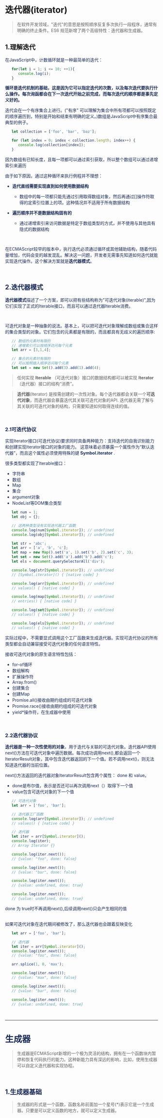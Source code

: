 # 迭代器(iterator)
> 在软件开发领域，"迭代"的意思是按照顺序反复多次执行一段程序，通常有明确的终止条件。ES6 规范新增了两个高级特性：迭代器和生成器。

## 1.理解迭代

<font color=#192a56>
在JavaScript中，计数循环就是一种最简单的迭代：

```javascript
   for(let i = 1; i <= 10; ++1){
      console.log(i);
   }
```
**循环是迭代机制的基础，这是因为它可以指定迭代的次数，以及每次迭代要执行什么操作。每次询函都会在下一次迭代开始之前完成，而每次迭代的顺序都是事先定义好的。**

迭代会在一个有序集合上进行。("有序" 可以理解为集合中所有项都可以按照既定的顺序遍历到，特别是开始和结束有明确的定义。)数组是JavaScript中有序集合最典型的例子。

```javascript
   let collection = ['foo', 'bar', 'baz'];

   for (let index = 0; index < collection.length; index++) {
      console.log(collection[index]);
   }
```
因为数组有已知长度，且每一项都可以通过索引获取，所以整个数组可以通过递增索引来遍历

由于如下原因，通过这种循环来执行例程并不理想：
- **迭代直线需要实现直到如何使用数据结构**
  - 数组中的每一项都只能先通过引用取得数组对象，然后再通过[]操作符取得的定索引位置上的项。这种情况并不适用于所有数据结构

- **遍历顺序并不是数据结构固有的**
  - 通过递增索引来访问数据是特定于数组类型的方式，并不使用与其他具有隐式的数据结构 


<br>

在ECMAScript较早的版本中，执行迭代必须通过循环或其他辅助结构，随着代码量增加，代码会变的越发混乱。解决这一问题，开发者无需事先知道如何迭代就能实现迭代操作。这个解决方案就是**迭代器模式**。


<br>

## 2.迭代器模式
**迭代器模式**描述了一个方案，即可以把有些结构称为"可迭代对象(iterable)",因为它们实现了正式的Iterable接口，而且可以通过迭代器Iterable消费。

<br>

可迭代对象是一种抽象的说法。基本上，可以把可迭代对象理解成数组或集合这样的集合类型的对象。它们包含的元素都是有限的，而且都具有无歧义的遍历顺序:

```javascript
   // 数组的元素时有限的
   // 递增索引可以按顺序访问每个元素
   let arr = [3,1,4];

   // 集合的元素时有限的
   // 可以按照插入顺序访问每个元素
   let set = new Set().add(3).add(1).add(4);
```

> 任何实现 **Iterable** （可迭代对象）接口的数据结构都可以被实现 **Iterator** （迭代器）接口的结构“消费”。

> **迭代器**(Iterator) 是按需创建的一次性对象。每个迭代器都会关联一个**可迭代对象**，而迭代器会暴露迭代其关联可迭代对象的API.
> 迭代器无需了解与其关联的可迭代对象的结构，只需要知道如何取得连续的值。


<br>

### 2.1可迭代协议

实现Iterator接口(可迭代协议)要求同时具备两种能力：支持迭代的自我识别能力和创建实现Iterator接口的对象的能力。
这意味着必须暴露一个属性作为“默认迭代器”，而且这个属性必须使用特殊的键 **Symbol.iterator** .

很多类型都实现了Iterable接口：
- 字符串
- 数组
- Map
- 集合
- argument对象
- NodeList等DOM集合类型


```javascript
   let num = 1;
   let obj = {};

   // 这两种类型没有实现迭代器工厂函数
   console.log(num[Symbol.iterator]); // undefined
   console.log(obj[Symbol.iterator]); // undefined

   let str = 'abc';
   let arr = ['a', 'b', 'c'];
   let map = new Map().set('a', 1).set('b', 2).set('c', 3);
   let set = new Set().add('a').add('b').add('c');
   let els = document.querySelectorAll('div');

   console.log(str[Symbol.iterator]); // undefined
   // [Symbol.iterator]() { [native code] }

   console.log(arr[Symbol.iterator]); // undefined
   // values() { [native code] }

   console.log(map[Symbol.iterator]); // undefined
   // entries() { [native code] }

   console.log(set[Symbol.iterator]); // undefined
   // values() { [native code] }

   console.log(els[Symbol.iterator]); // undefined
   // values() { [native code] }

```
实际过程中，不需要显式调用这个工厂函数来生成迭代器。实现可迭代协议的所有类型都会自动兼容接受可迭代对象的任何语言特性。

接收可迭代对象的原生语言特性包括：
- for-of循环
- 数组解构
- 扩展操作符
- Array.from()
- 创建集合
- 创建Map
- Promise.all()接收由期约组成的可迭代对象
- Promise.race()接收由期约组成的可迭代对象
- yield*操作符，在生成器中使用


<br>

### 2.2迭代器协议
**迭代器是一种一次性使用的对象**，用于迭代与关联的可迭代对象。迭代器API使用next()方法在可迭代对象中遍历数据。每次成功调用next(),都会返回一个IteratorResult对象，其中包含迭代器返回的下一个值。若不调用next()，则无法知道迭代器的当前位置。

next()方法返回的迭代器对象IteratorResult包含两个属性： done 和 value。 
- done是布尔值，表示是否还可以再次调用next（）取得下一个值
- value包含可迭代对象的下一个值

```javascript
   // 可迭代对象
   let arr = ['foo', 'bar'];

   // 迭代器工厂函数
   console.log(arr[Symbol.iterator]); // undefined
   // values() { [native code] }

   // 迭代器
   let iter = arr[Symbol.iterator]();
   console.log(iter);
   // Array Iterator {}

   console.log(iter.next());
   // {value: "foo", done: false}

   console.log(iter.next());
   // {value: "bar", done: false}

   console.log(iter.next());
   // {value: undefined, done: true}

   console.log(iter.next());
   // {value: undefined, done: true}

```
done 为 true时不再调用next(),后续调用next()只会产生相同的值

<br>
如果可迭代对象在迭代期间被修改了，那么迭代器也会跟着反映变化

```javascript
   let arr = ['foo', 'bar'];

   // 迭代器
   let iter = arr[Symbol.iterator]();
   console.log(iter.next());
   // {value: "foo", done: false}

   arr.splice(1, 0, 'max');

   console.log(iter.next());
   // {value: "max", done: false}

   console.log(iter.next());
   // {value: "bar", done: false}

   console.log(iter.next());
   // {value: undefined, done: true}
```

<br>

---

# 生成器
> 生成器是ECMAScript新增的一个极为灵活的结构，拥有在一个函数块内暂停和恢复代码执行的能力。这种新能力具有深远的影响，比如，使用生成器可以自定义迭代器和实现协程。

<br>

## 1.生成器基础
> 生成器的形式是一个函数，函数名称前面加一个星号(*)表示它是一个生成器。只要是可以定义函数的地方，就可以定义生成器。

<br>
<br>
<br>
<br>
<br>
<br>
<br>
<br>
<br>
<br>
<br>
<br>
<br>
<br>
<br>
<br>
<br>
<br>
<br>
<br>
<br>
<br>